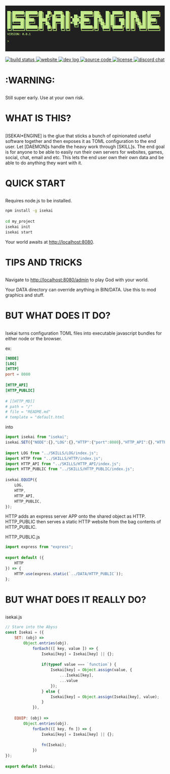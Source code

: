 <p align="center" class="center">
    <a href="http://isekai.dev">
        <img src="./logo.gif" alt="logo" />
    </a>
</p>
<p align="center" class="center">
    <a href="https://travis-ci.org/isekai-dev/engine">
        <img src="https://img.shields.io/travis/isekai-dev/engine.svg?style=for-the-badge" alt="build status"/>
    </a>
    <a href="https://isekai.dev">
        <img src="https://img.shields.io/website/https/isekai.dev.svg?style=for-the-badge" alt="website">
    </a>
    <a href="https://isekai.dev/log">
        <img src="https://img.shields.io/badge/DEV%20LOG-ONLINE-green.svg?style=for-the-badge" alt="dev log"/>
    </a>
    <a href="http://github.com/isekai-dev/engine">
        <img src="https://img.shields.io/badge/GITHUB-SOURCECODE-blue.svg?style=for-the-badge" alt="source code"/>
    </a>
    <a href="./LICENSE">
        <img src="https://img.shields.io/badge/License-AGPL%20v3-blue.svg?style=for-the-badge" alt="license"/>
    </a>
    <a href="https://discord.gg/kc2nsTc">
        <img src="https://img.shields.io/discord/558071350304964640.svg?style=for-the-badge" alt="discord chat">
    </a>
</p>

# :WARNING:
##
Still super early. Use at your own risk.

# WHAT IS THIS?
##
[ISEKAI*ENGINE] is the glue that sticks a bunch of opinionated useful software together and then exposes it as TOML configuration to the end user. Let [DAEMON]s handle the heavy work through [SKILL]s. The end goal is for anyone to be able to easily run their own servers for websites, games, social, chat, email and etc. This lets the end user own their own data and be able to do anything they want with it.

# QUICK START
##
Requires node.js to be installed.

```sh
npm install -g isekai

cd my_project
isekai init
isekai start
```

Your world awaits at [http://localhost:8080]().

# TIPS AND TRICKS
##

Navigate to [http://localhost:8080/admin]() to play God with your world.

Your DATA directory can override anything in BIN/DATA. Use this to mod graphics and stuff.


# BUT WHAT DOES IT DO?
##

Isekai turns configuration TOML files into executable javascript bundles for either node or the browser.

ex:

```toml
[NODE]
[LOG]
[HTTP]
port = 8080

[HTTP_API]
[HTTP_PUBLIC]

# [[HTTP_MD]]
# path = "/"
# file = "README.md"
# template = "default.html
```
into

```js
import isekai from "isekai";
isekai.SET({"NODE":{},"LOG":{},"HTTP":{"port":8080},"HTTP_API":{},"HTTP_PUBLIC":{}});

import LOG from "../SKILLS/LOG/index.js";
import HTTP from "../SKILLS/HTTP/index.js";
import HTTP_API from "../SKILLS/HTTP_API/index.js";
import HTTP_PUBLIC from "../SKILLS/HTTP_PUBLIC/index.js";

isekai.EQUIP({
    LOG,
    HTTP,
    HTTP_API,
    HTTP_PUBLIC,
});
```

HTTP adds an express server APP onto the shared object as HTTP. HTTP_PUBLIC then serves a static HTTP website from the bag contents of HTTP_PUBLIC.

HTTP_PUBLIC.js
```js
import express from "express";

export default ({
    HTTP
}) => {
    HTTP.use(express.static(`../DATA/HTTP_PUBLIC`));
};
```

# BUT WHAT DOES IT REALLY DO?
##

isekai.js
```js
// Stare into the Abyss
const Isekai = ({
    SET: (obj) => 
        Object.entries(obj).
            forEach(([ key, value ]) => {
                Isekai[key] = Isekai[key] || {};
                
                if(typeof value === `function`) {
                    Isekai[key] = Object.assign(value, {
                        ...Isekai[key], 
                        ...value
                    });
                } else {
                    Isekai[key] = Object.assign(Isekai[key], value);
                }
            }),

    EQUIP: (obj) => 
        Object.entries(obj).
            forEach(([ key, fn ]) => {
                Isekai[key] = Isekai[key] || {};
                
                fn(Isekai); 
            })
});

export default Isekai;
```
